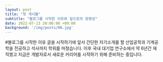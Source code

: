 ```yaml
---
layout: post
title: "첫 게시물"
subtitle: "블로그를 시작한 이유와 앞으로의 방향성"
date: 2022-07-13 20:00:00 +09:00
background: '/img/posts/06.jpg'
---
```


#블로그를 시작한 이유
글을 시작하기에 앞서 간단한 자기소개를 할
산업공학과 기계공학을 전공하고 석사까지 학위를 마쳤습니다. 이후 국내 대기업 연구소에서 약 6년간 재직했고 지금은 개발자로서 새로운 커리어를 시작하기 위해 준비하는 중입니다.

